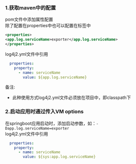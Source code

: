 ### 1.获取maven中的配置
pom文件中添加属性配置  
除了配置在properties中也可以配置在<profile>标签中
```xml
<properties>
<app.log.serviceName>exporter</app.log.serviceName>
</properties>
```
log4j2.yml文件中引用
```yml
  properties:
    property:
      - name: serviceName
        value: ${app.log.serviceName}    
```
备注:
- 此种使用方式log4j2.yml文件必须放在项目中，即classpath下
### 2.启动应用时通过传入VM options
在springboot应用启动时，添加启动参数，如：`-Dapp.log.serviceName=exporter`  
log4j2.yml文件中引用
```yml
  properties:
    property:
      - name: serviceName
        value: ${sys:app.log.serviceName}  
```
